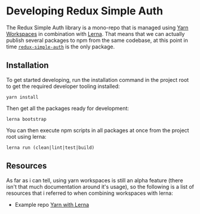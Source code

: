 # Developing Redux Simple Auth

The Redux Simple Auth library is a mono-repo that is managed using 
[Yarn Workspaces] in combination with [Lerna]. That means that we can actually 
publish several packages to npm from the same codebase, at this point in time
[`redux-simple-auth`] is the only package.

## Installation

To get started developing, run the installation command in the project root to 
get the required developer tooling installed:

```
yarn install
```

Then get all the packages ready for development:  

```
lerna bootstrap
```

You can then execute npm scripts in all packages at once from the project root 
using lerna:

```
lerna run (clean|lint|test|build)
```

## Resources

As far as i can tell, using yarn workspaces is still an alpha feature (there 
isn't that much documentation around it's usage), so the following is a list
of resources that i referred to when combining workspaces with lerna:

* Example repo [Yarn with Lerna]


[Yarn Workspaces]: https://yarnpkg.com/lang/en/docs/workspaces/
[Lerna]: https://github.com/lerna/lerna
[`redux-simple-auth`]: https://github.com/jerelmiller/redux-simple-auth/blob/master/packages/redux-simple-auth/README.md
[Yarn with Lerna]: https://github.com/Quramy/lerna-yarn-workspaces-example